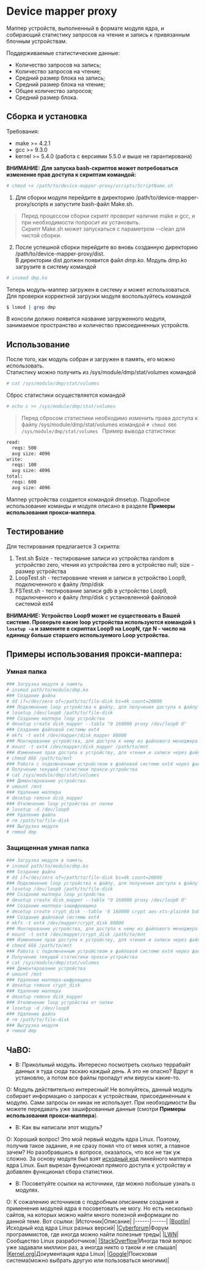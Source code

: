 # Device mapper proxy
Маппер устройств, выполненный в формате модуля ядра, и собирающий статистику запросов на чтение и запись к привязанным блочным устройствам.

Поддерживаемые статистические данные:
- Количество запросов на запись;
- Количество запросов на чтение;
- Средний размер блока на запись;
- Средний размер блока на чтение;
- Общее количество запросов;
- Средний размер блока.
## Сборка и установка
Требования:

- make   >= 4.2.1
- gcc    >= 9.3.0
- kernel >= 5.4.0 (работа с версиями 5.5.0 и выше не гарантирована)

**ВНИМАНИЕ: Для запуска bash-скриптов может потребоваться изменение прав доступа к скриптам командой:**
```bash
# chmod +x /path/to/device-mapper-proxy/scripts/ScriptName.sh
```
1)  Для сборки модуля перейдите в директорию /path/to/device-mapper-proxy/scripts и запустите bash-файл Make.sh.

>Перед процессом сборки скрипт проверит наличие make и gcc, и при необходимости попросит их установить.  
>Скрипт Make.sh может запускаться с параметром --clean для чистой сборки.

2)  После успешной сборки перейдите во вновь созданную директорию /path/to/device-mapper-proxy/dist.  
В директории dist должен появится файл *dmp.ko*. Модуль dmp.ko загрузите в систему командой
```bash
# insmod dmp.ko
```
Теперь модуль-маппер загружен в систему и может использоваться.  
Для проверки корректной загрузки модуля воспользуйтесь командой
```bash
$ lsmod | grep dmp
```
В консоли должно появится название загруженного модуля, занимаемое пространство и количество присоединенных устройств.

## Использование
После того, как модуль собран и загружен в память, его можно использовать.  
Статистику можно получить из /sys/module/dmp/stat/volumes командой 
```bash
# cat /sys/module/dmp/stat/volumes
```
Сброс статистики осуществляется командой
```bash
# echo c >> /sys/module/dmp/stat/volumes
```
>Перед сбросом статистики необходимо изменить права доступа к файлу /sys/module/dmp/stat/volumes командой
```# chmod 666 /sys/module/dmp/stat/volumes ```
Пример вывода статистики:
```bash
read:
  reqs: 500
  avg size: 4096
write:
  reqs: 100
  avg size: 4096
total:
  reqs: 600
  avg size: 4096
```
Маппер устройства создается командой dmsetup. Подробное использование команды и модуля описано в разделе **Примеры использования прокси-маппера**.

## Тестирование
Для тестирования предлагается 3 скрипта:
1) Test.sh $size - тестирование записи из устройства random в устройство zero, чтения из устройства zero в устройство null; size - размер устройства
2) LoopTest.sh - тестирование чтения и записи в устройство Loop9, подключенного к файлу /tmp/disk
3) FSTest.sh - тестирование записи gdb в устройство Loop9, подключенного к файлу /tmp/disk с установленной файловой системой ext4

**ВНИМАНИЕ: Устройство Loop9 может не существовать в Вашей системе.  Проверьте какие loop устройства используются командой ```$ losetup -a``` и замените в скриптах Loop9 на LoopN, где N - число на единицу больше старшего используемого Loop устройства.**

## Примеры использования прокси-маппера:
### Умная папка
```bash
### Загрузка модуля в память
# insmod path/to/module/dmp.ko
### Создание файла
# dd if=/dev/zero of=/path/to/file-disk bs=4k count=20000
### Подключение loop устройства к файлу, для получения доступа к файлу
# losetup /dev/loop0 /path/to/file-disk
### Создание маппера loop устройства
# dmsetup create disk_mapper --table "0 160000 proxy /dev/loop0 0"
### Создание файловой системы ext4
# mkfs -t ext4 /dev/mapper/disk_mapper 80000
### Монтирование устройства, для доступа к нему из файлового менеджера
# mount -t ext4 /dev/mapper/disk_mapper /path/to/mnt
### Изменение прав доступа к устройству, для чтения и записи через файловый менеджер
# chmod 666 /path/to/mnt
### Работа с подключенным устройством в файловой системе ext4 через файловый менеджер
# Получение текущей статистики прокси-устройства
# cat /sys/module/dmp/stat/volumes
### Демонтирование устройства
# umount /mnt
### Удаление маппера
# dmsetup remove disk_mapper
### Отключение loop устройства от папки
# losetup -d /dev/loop9
### Удаление файла
# rm /path/to/file-disk
### Выгрузка модуля
# rmmod dmp
```
### Защищенная умная папка
```bash
### Загрузка модуля в память
# insmod path/to/module/dmp.ko
### Создание файла
# dd if=/dev/zero of=/path/to/file-disk bs=4k count=20000
### Подключение loop устройства к файлу, для получения доступа к файлу
# losetup /dev/loop0 /path/to/file-disk
### Создание маппера loop устройства
# dmsetup create disk_mapper --table "0 160000 proxy /dev/loop0 0"
### Создание маппера-зашифровщика
# dmsetup create crypt_disk --table '0 160000 crypt aes-xts-plain64 babebabebabebabebabebabebabebabebabebabebabebabebabebabebabebabe 0 /dev/mapper/disk_mapper 0 1 allow_discards'
### Создание файловой системы ext4
# mkfs -t ext4 /dev/mapper/crypt_disk 80000
### Монтирование устройства, для доступа к нему из файлового менеджера
# mount -t ext4 /dev/mapper/crypt_disk /path/to/mnt
### Изменение прав доступа к устройству, для чтения и записи через файловый менеджер
# chmod 666 /path/to/mnt
### Работа с подключенным устройством в файловой системе ext4 через файловый менеджер
# Получение текущей статистики прокси-устройства
# cat /sys/module/dmp/stat/volumes
### Демонтирование устройства
# umount /mnt
### Удаление маппера-шифровщика
# dmsetup remove crypt_disk
### Удаление маппера
# dmsetup remove disk_mapper
### Отключение loop устройства от папки
# losetup -d /dev/loop0
### Удаление файла
# rm /path/to/file-disk
### Выгрузка модуля
# rmmod dmp
```
## ЧаВО:
- В: Прикольный модуль. Интересно посмотреть сколько террабайт данных я туда сюда таскаю каждый день. А это не опасно? Вдруг я установлю, а потом все файлы пропадут или вирусы какие-то.

О: Модуль действительно интересный! Не волнуйтесь, данный модуль собирает информацию о запросах к устройствам, присоединенным к модулю. Сами запросы он никак не использует. При необходимости Вы можете передавать уже зашифрованные данные (смотри **Примеры использования прокси-маппера**).

- В: Как вы написали этот модуль?

О: Хороший вопрос! Это мой первый модуль ядра Linux. Поэтому, получив такое задание, я не сразу понял что от меня хотят, а главное зачем? Но разобравшись в вопросе, оказалось, что все не так уж сложно. За основу модуля был взят [исходный код](https://elixir.bootlin.com/linux/v5.4/source/drivers/md/dm-linear.c) линейного маппера ядра Linux. Был вырезан функционал прямого доступа к устройству и добавлен функционал сбора статистики.

- В: Посоветуйте ссылки на источники, где можно побольше узнать о модулях.

О: К сожалению источников с подробным описанием создания и применения модулей ядра я посоветовать не могу. Но есть несколько сайтов, на которых можно найти много полезной информации по данной теме. Вот ссылки:
|Источник|Описание|
|------|------|
|[Bootlin](https://elixir.bootlin.com/linux/latest/source)|Исходный код ядра Linux разных версий|
|[Cyberforum](https://www.cyberforum.ru)|Форум программистов, где иногда можно найти полезные треды|
|[LWN](https://lwn.net)|Сообщество Linux разработчиков|
|[StackOverflow](https://stackoverflow.com/)|Иногда твой вопрос уже задавали миллион раз, а иногда никто о таком и не слышал|
|[Kernel.org](https://www.kernel.org/doc/Documentation/)|Документация ядра Linux|
|[Google](https://www.google.com/)|Поисковая система(можно выбрать другую или пользоваться многими)|
